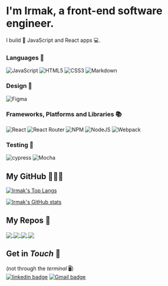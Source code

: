 # I'm Irmak, a front-end software engineer.

I build 🧱 JavaScript and React apps 💻.

### Languages 🙊
![JavaScript](https://img.shields.io/badge/javascript-%23323330.svg?style=for-the-badge&logo=javascript&logoColor=%23F7DF1E)
![HTML5](https://img.shields.io/badge/html5-%23E34F26.svg?style=for-the-badge&logo=html5&logoColor=white)
![CSS3](https://img.shields.io/badge/css3-%231572B6.svg?style=for-the-badge&logo=css3&logoColor=white)
![Markdown](https://img.shields.io/badge/markdown-%23000000.svg?style=for-the-badge&logo=markdown&logoColor=white)

### Design 🎨
![Figma](https://img.shields.io/badge/figma-%23F24E1E.svg?style=for-the-badge&logo=figma&logoColor=white)

### Frameworks, Platforms and Libraries 📚
![React](https://img.shields.io/badge/react-%2320232a.svg?style=for-the-badge&logo=react&logoColor=%2361DAFB)
![React Router](https://img.shields.io/badge/React_Router-CA4245?style=for-the-badge&logo=react-router&logoColor=white)
![NPM](https://img.shields.io/badge/NPM-%23000000.svg?style=for-the-badge&logo=npm&logoColor=white)
![NodeJS](https://img.shields.io/badge/node.js-6DA55F?style=for-the-badge&logo=node.js&logoColor=white)
![Webpack](https://img.shields.io/badge/webpack-%238DD6F9.svg?style=for-the-badge&logo=webpack&logoColor=black)

### Testing 🧪
![cypress](https://img.shields.io/badge/-cypress-%23E5E5E5?style=for-the-badge&logo=cypress&logoColor=058a5e)
![Mocha](https://img.shields.io/badge/-mocha-%238D6748?style=for-the-badge&logo=mocha&logoColor=white)

## My GitHub 👩🏻‍💻
[![Irmak's Top Langs](https://github-readme-stats.vercel.app/api/top-langs/?username=irmakerdem&layout=compact&theme=vue-dark)](https://github.com/irmakerdem/github-readme-stats)

[![Irmak's GitHub stats](https://github-readme-stats.vercel.app/api?username=irmakerdem&show_icons=true&count_private=true&hide=stars&theme=vue-dark)](https://github.com/irmakerdem/github-readme-stats)

<!-- ![Irmak's trophies](https://github-profile-trophy.vercel.app/?username=irmakerdem&hide=starstheme=vue-dark) -->

## My Repos 🏰
<a href="https://github.com/irmakerdem/rancid-tomatillos">
  <img align="center" src="https://github-readme-stats.vercel.app/api/pin/?username=irmakerdem&repo=rancid-tomatillos" />
</a>
<a href="https://github.com/irmakerdem/travelTracker">
  <img align="center" src="https://github-readme-stats.vercel.app/api/pin/?username=irmakerdem&repo=travelTracker" />
</a>
<a href="https://github.com/irmakerdem/ideabox">
  <img align="center" src="https://github-readme-stats.vercel.app/api/pin/?username=irmakerdem&repo=ideabox" />
</a>
<a href="https://github.com/irmakerdem/rock_paper_scissors">
  <img align="center" src="https://github-readme-stats.vercel.app/api/pin/?username=irmakerdem&repo=rock_paper_scissors" />
</a>

## Get in *Touch* 📩
(not through the *terminal* 🖥)<br>
<a href="https://www.linkedin.com/in/irmakerdem/"> <img alt="linkedin badge" src="https://img.shields.io/badge/linkedin-%230077B5.svg?style=for-the-badge&logo=linkedin&logoColor=white"/></a>
<a href="irmakerdem9@gmail.com"> <img alt="Gmail badge" src="https://img.shields.io/badge/Gmail-D14836?style=for-the-badge&logo=gmail&logoColor=white)"/></a>
